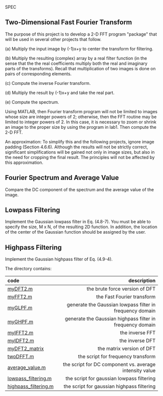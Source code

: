 SPEC

## Two-Dimensional Fast Fourier Transform   

The purpose of this project is to develop a 2-D FFT program "package" that will be used in several other projects that follow.

(a) Multiply the input image by (-1)x+y to center the transform for filtering.

(b) Multiply the resulting (complex) array by a real filter function (in the sense that the the real coefficients multiply both the real and imaginary parts of the transforms).  Recall that multiplication of two images is done on pairs of corresponding elements.

(c) Compute the inverse Fourier transform.

(d) Multiply the result by (-1)x+y and take the real part.

(e) Compute the spectrum.

Using MATLAB, then Fourier transform program will not be limited to images whose size are integer powers of 2; otherwise, then the FFT routine may be limited to integer powers of 2.  In this case, it is necessary to zoom or shrink an image to the proper size by using the program in lab1. Then compute the 2-D FFT.

An approximation:  To simplify this and the following projects, ignore image padding (Section 4.6.6).  Although the results will not be strictly correct, significant simplifications will be gained not only in image sizes, but also in the need for cropping the final result. The principles will not be affected by this approximation.

## Fourier Spectrum and Average Value  

Compare the DC component of the spectrum and the average value of the image.
 
## Lowpass Filtering   

Implement the Gaussian lowpass filter in Eq. (4.8-7).  You must be able to specify the size, M x N, of the resulting 2D function.  In addition, the location of the center of the Gaussian function should be assigned by the user.

## Highpass Filtering   

Implement the Gaussian highpass filter of Eq. (4.9-4).

The directory contains:

| code | description |
| :---- | ----: |
| [myDFT2.m](https://github.com/luzhoutao/Digital-image-processing/blob/master/03-frequency%20transform/myDFT2.m) | the brute force version of DFT |
| [myFFT2.m](https://github.com/luzhoutao/Digital-image-processing/blob/master/03-frequency%20transform/myFFT2.m) | the Fast Fourier transform |
| [myGLPF.m](https://github.com/luzhoutao/Digital-image-processing/blob/master/03-frequency%20transform/myGLPF.m) | generate the Gaussian lowpass filter in frequency domain |
| [myGHPF.m](https://github.com/luzhoutao/Digital-image-processing/blob/master/03-frequency%20transform/myGHPF.m) | generate the Gaussian highpass filter in frequency domain |
| [myIFFT2.m](https://github.com/luzhoutao/Digital-image-processing/blob/master/03-frequency%20transform/myIFFT2.m) | the inverse FFT |
| [myIDFT2.m](https://github.com/luzhoutao/Digital-image-processing/blob/master/03-frequency%20transform/myIDFT2.m) | the inverse DFT |
| [myDFT2_matrix](https://github.com/luzhoutao/Digital-image-processing/blob/master/03-frequency%20transform/myDFT2_matrix.m) | the matrix version of DFT |
| [twoDFFT.m](https://github.com/luzhoutao/Digital-image-processing/blob/master/03-frequency%20transform/twoDFFT.m) | the script for frequency transform |
| [average_value.m](https://github.com/luzhoutao/Digital-image-processing/blob/master/03-frequency%20transform/average_value.m) | the script for DC component vs. average intensity value |
| [lowpass_filtering.m](https://github.com/luzhoutao/Digital-image-processing/blob/master/03-frequency%20transform/lowpass_filtering.m) | the script for gaussian lowpass filtering |
| [highpass_filtering.m](https://github.com/luzhoutao/Digital-image-processing/blob/master/03-frequency%20transform/highpass_filtering.m) | the script for gaussian highpass filtering |
